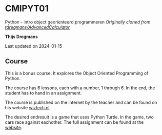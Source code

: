 # CMIPYT01

Python - intro object georienteerd programmeren
*Originally cloned from [tdregmans/AdvancedCalculator](https://github.com/tdregmans/AdvancedCalculator)*

**Thijs Dregmans**

Last updated on 2024-01-15

## Course

This is a bonus course. It explores the Object Oriented Programming of Python.

The course has 6 lessons, each with a number, 1 through 6. In the end, the student has to hand in an assignment.

The course is published on the internet by the teacher and can be found on his website [wiztech.nl](http://wiztech.nl/#inleiding_python).

The desired endresult is a game that uses Python Turtle. In the game, two cars race against eachother. The full assignment can be found at the [website](http://wiztech.nl/module_inleiding_programmeren_in_python/les_7_object_modellering/overig_lesmateriaal/eindopdracht/eindopdracht.pdf).
